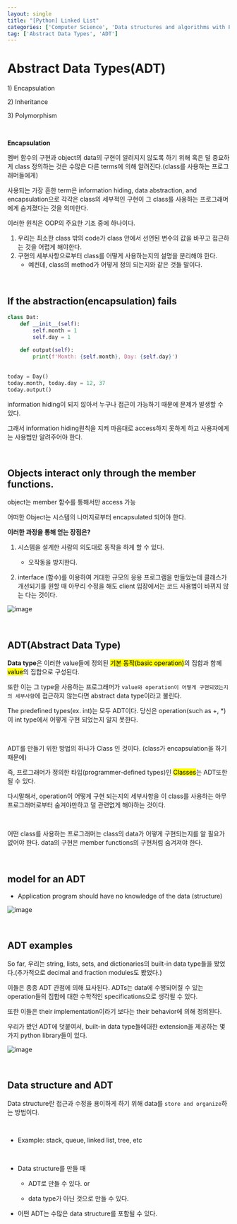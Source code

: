 ```yaml
---
layout: single
title: "[Python] Linked List"
categories: ['Computer Science', 'Data structures and algorithms with Python', 'Python']
tag: ['Abstract Data Types', 'ADT']
---
```




# Abstract Data Types(ADT)

1\) Encapsulation

2\) Inheritance

3\) Polymorphism

<br>

**Encapsulation**

멤버 함수의 구현과 object의 data의 구현이 알려지지 않도록 하기 위해 혹은 덜 중요하게 class 정의하는 것은 수많은 다른 terms에 의해 알려진다.(class를 사용하는 프로그래머들에게)

사용되는 가장 흔한 term은 information hiding, data abstraction, and encapsulation으로 각각은 class의 세부적인 구현이 그 class를 사용하는 프로그래머에게 숨겨졌다는 것을 의미한다.

이러한 원칙은 OOP의 주요한 기조 중에 하나이다.

1. 우리는 최소한 class 밖의 code가 class 안에서 선언된 변수의 값을 바꾸고 접근하는 것을 어렵게 해야한다.
2. 구현의 세부사항으로부터 class를 어떻게 사용하는지의 설명을 분리해야 한다.
   - 예컨데, class의 method가 어떻게 정의 되는지와 같은 것들 말이다.

<br>

## If the abstraction(encapsulation) fails

```python
class Dat:
    def __init__(self):
        self.month = 1
        self.day = 1
        
    def output(self):
        print(f'Month: {self.month}, Day: {self.day}')
        
        
today = Day()
today.month, today.day = 12, 37
today.output()
```

information hiding이 되지 않아서 누구나 접근이 가능하기 때문에 문제가 발생할 수 있다.

그래서 information hiding원칙을 지켜 마음대로 access하지 못하게 하고 사용자에게는 사용법만 알려주어야 한다.



<br>

## Objects interact only through the member functions.

object는 member 함수를 통해서만 access 가능

어떠한 Object는 시스템의 나머지로부터 encapsulated 되어야 한다.



**이러한 과정을 통해 얻는 장점은?**

1. 시스템을 설계한 사람의 의도대로 동작을 하게 할 수 있다.
   - 오작동을 방지한다.

2. interface (함수)를 이용하여 거대한 규모의 응용 프로그램을 만들었는데 클래스가 개선되기를 원할 때 아무리 수정을 해도 client 입장에서는 코드 사용법이 바뀌지 않는 다는 것이다.

![image](https://user-images.githubusercontent.com/79521972/161468148-4b0ec812-a219-43df-bb7a-5e33d5e89c2b.png)





<br>

## ADT(Abstract Data Type)

**Data type**은 이러한 value들에 정의된 <mark>기본 동작(basic operation)</mark>의 집합과 함께 <mark>value</mark>의 집합으로 구성된다.

또한 이는 그 type을 사용하는 프로그래머가 `value와 operation이 어떻게 구현되었는지의 세부사항`에 접근하지 않는다면 abstract data type이라고 불린다.

The predefined types(ex. int)는 모두 ADT이다. 당신은 operation(such as +, *)이 int type에서 어떻게 구현 되었는지 알지 못한다.

<br>

ADT를 만들기 위한 방법의 하나가 Class 인 것이다. (class가 encapsulation을 하기 때문에)

즉, 프로그래머가 정의한 타입(programmer-defined types)인 <mark>Classes</mark>는 ADT또한 될 수 있다.

다시말해서, operation이 어떻게 구현 되는지의 세부사항을 이 class를 사용하는 아무 프로그래머로부터 숨겨야만하고 덜 관련없게 해야하는 것이다.

<br>

어떤 class를 사용하는 프로그래머는 class의 data가 어떻게 구현되는지를 알 필요가 없어야 한다. data의 구현은 member functions의 구현처럼 숨겨져야 한다.



<br>

## model for an ADT

- Application program should have no knowledge of the data (structure)

![image](https://user-images.githubusercontent.com/79521972/161468848-eabeff24-3184-462c-90e7-14f2e9f4de40.png)





<br>

## ADT examples

So far, 우리는 string, lists, sets, and dictionaries의 built-in data type들을 봤었다.(추가적으로 decimal and fraction modules도 봤었다.)

이들은 종종 ADT 관점에 의해 묘사된다. ADTs는 data에 수행되어질 수 있는 operation들의 집합에 대한 수학적인 specifications으로 생각될 수 있다.

또한 이들은 their implementation이라기 보다는 their behavior에 의해 정의된다.

우리가 봤던 ADT에 덧붙여서, built-in data type들에대한 extension을 제공하는 몇가지 python library들이 있다.

![image](https://user-images.githubusercontent.com/79521972/161469272-eecfad61-a546-4d04-8606-775191f9d482.png)

<br>

## Data structure and ADT

Data structure란 접근과 수정을 용이하게 하기 위해 data를 `store and organize`하는 방법이다.

<br>

- Example: stack, queue, linked list, tree, etc

<br>

- Data structure를 만들 때 

  - ADT로 만들 수 있다. or

  - data type가 아닌 것으로 만들 수 있다.

- 어떤 ADT는 수많은 data structure를 포함될 수 있다.

<br>









